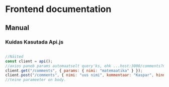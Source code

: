 # Frontend documentation


## Manual

### Kuidas Kasutada **Api.js**

```js

//Näited
const client = api();
//axios paneb params automaatselt query'ks, ehk ...host:3000/comments?nimi=matemaatika
client.get("/comments", { params: { nimi: "matemaatika" } });
client.post("/comments", { nimi: "uus nimi", kommentaar: "Kaspar", hinnang: 2 });
//teine parameeter on body.
```
